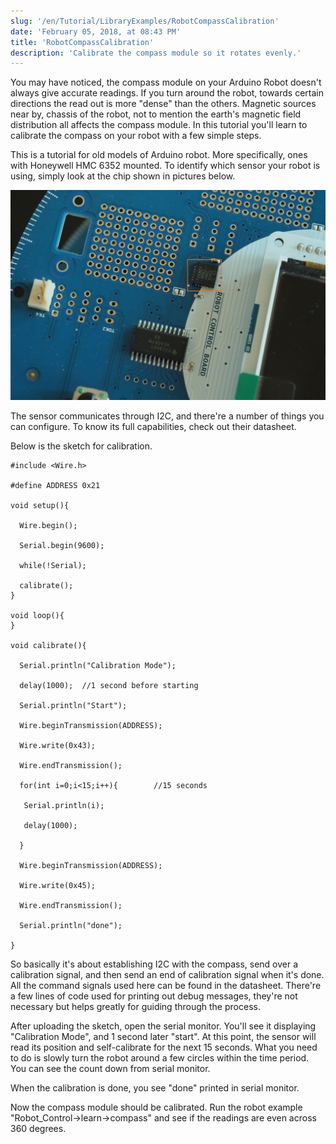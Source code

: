 ```yaml
---
slug: '/en/Tutorial/LibraryExamples/RobotCompassCalibration'
date: 'February 05, 2018, at 08:43 PM'
title: 'RobotCompassCalibration'
description: 'Calibrate the compass module so it rotates evenly.'
---
```


You may have noticed, the compass module on your Arduino Robot doesn't always give accurate readings. If you turn around the robot, towards certain directions the read out is more "dense" than the others. Magnetic sources near by, chassis of the robot, not to mention the earth's magnetic field distribution all affects the compass module. In this tutorial you'll learn to calibrate the compass on your robot with a few simple steps.

This is a tutorial for old models of Arduino robot. More specifically, ones with Honeywell HMC 6352 mounted. To identify which sensor your robot is using, simply look at the chip shown in pictures below.

![](assets/LottieLemon_HoneywellHMC6352.jpg)

The sensor communicates through I2C, and there're a number of things you can configure. To know its full capabilities, check out their datasheet.

Below is the sketch for calibration.

```arduino
#include <Wire.h>

#define ADDRESS 0x21

void setup(){

  Wire.begin();

  Serial.begin(9600);

  while(!Serial);

  calibrate();
}

void loop(){
}

void calibrate(){

  Serial.println("Calibration Mode");

  delay(1000);  //1 second before starting

  Serial.println("Start");

  Wire.beginTransmission(ADDRESS);

  Wire.write(0x43);

  Wire.endTransmission();

  for(int i=0;i<15;i++){        //15 seconds

   Serial.println(i);

   delay(1000);

  }

  Wire.beginTransmission(ADDRESS);

  Wire.write(0x45);

  Wire.endTransmission();

  Serial.println("done");

}
```

So basically it's about establishing I2C with the compass, send over a calibration signal, and then send an end of calibration signal when it's done. All the command signals used here can be found in the datasheet. There're a few lines of code used for printing out debug messages, they're not necessary but helps greatly for guiding through the process.

After uploading the sketch, open the serial monitor. You'll see it displaying "Calibration Mode", and 1 second later "start". At this point, the sensor will read its position and self-calibrate for the next 15 seconds. What you need to do is slowly turn the robot around a few circles within the time period. You can see the count down from serial monitor.

When the calibration is done, you see "done" printed in serial monitor.

Now the compass module should be calibrated. Run the robot example "Robot_Control->learn->compass" and see if the readings are even across 360 degrees.